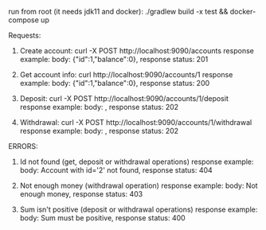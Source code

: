 
run from root (it needs jdk11 and docker):
./gradlew build -x test && docker-compose up

Requests:
1. Create account: curl -X POST http://localhost:9090/accounts
    response example:
     body: {"id":1,"balance":0}, response status: 201
    
2. Get account info: curl http://localhost:9090/accounts/1
    response example:
     body: {"id":1,"balance":0}, response status: 200
     
3. Deposit: curl -X POST http://localhost:9090/accounts/1/deposit
    response example:
     body: , response status: 202
          
4. Withdrawal: curl -X POST http://localhost:9090/accounts/1/withdrawal
    response example:
     body: , response status: 202
     
ERRORS:
1. Id not found (get, deposit or withdrawal operations)
    response example:
     body: Account with id='2' not found,  response status: 404
     
2. Not enough money (withdrawal operation)
    response example:
     body: Not enough money,  response status: 403
          
3. Sum isn't positive (deposit or withdrawal operations)
    response example:
     body: Sum must be positive,  response status: 400
